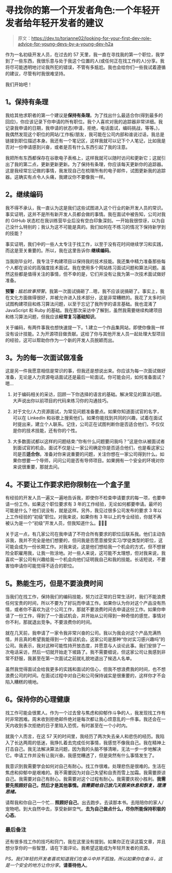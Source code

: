 # 寻找你的第一个开发者角色:一个年轻开发者给年轻开发者的建议

> 原文：<https://dev.to/torianne02/looking-for-your-first-dev-role-advice-for-young-devs-by-a-young-dev-h2a>

作为一名初级开发人员，在过去的 57 天里，我一直在寻找我的第一个职位，我学到了一些东西，我很乐意与处于我这个位置的人(或任何正在找工作的人)分享。我将尽可能透明地讨论我所犯的错误，不管有多尴尬。我也会给你们一些我试着遵循的建议，尽管有时我很难坚持。

我们开始吧！

## 1。保持有条理

我给其他求职者的第一个建议是**保持有条理**。为了找出什么最适合你(得到最多的回应)，你应该记录下你申请的所有职位。我个人喜欢对我的追踪器非常详细。我记录我申请的日期，我申请的状态(申请，拒绝，电话面试，编码挑战，等等。)，我偶然发现这个职位的网站/工作板/朋友，我可能在公司内部和谁说过话，我总是链接到职位描述本身。我还有一个笔记区，这样我就可以记下个人笔记，比如我是否对一份申请感到兴奋，或者是否有什么东西引起了我的注意。

我把所有东西都保存在谷歌电子表格上，这样我就可以随时访问和更新它；这就引出了我的第二点，更新更新更新。为了保持有条理，你应该每天更新你的追踪器。这是我经常忘记做的事情，我发现自己在梳理所有的电子邮件，试图更新我的追踪器。这确实有点令人头痛，我建议你不要像我一样。

## 2。继续编码

我不得不承认，我一直认为这是我们这些试图进入这个行业的新开发人员的常识。事实证明，这并不是所有新开发人员都会做的事情。我在面试中被告知，公司对我的 GitHub 状态栏在我训练营毕业后没有空白印象深刻。一开始我很惊讶，以为自己没什么特别的；我认为这不可能是真的。我们如何在不练习的情况下保持新学到的技能？

事实证明，我们中的一些人太专注于找工作，以至于没有花时间继续学习和实践，而这是至关重要的。所以，我在这里告诉你:**继续编码**。

当我刚毕业时，我专注于构建项目以保持我的技术技能。我还集中精力准备那些每个人都在谈论的高强度技术面试。我在使用多个网站练习面试问题和算法问题。虽然这些都是值得关注的事情，但不幸的是，它们并没有让我为第一次技术面试做好准备。

**预警** : *尴尬故事预警*。我第一次面试搞砸了…嗯，我不应该说搞砸了。事实上，我在文化方面做得很好，并被允许进入技术部分，这是非常糟糕的。我花了太多时间试图构建项目和练习算法问题，以至于忘记了我所学的语言基础。我也混淆了 JavaScript 和 Ruby 的基础。我在那次采访中了解到，虽然我需要继续构建项目和练习算法问题，但我应该**经常复习基础知识**。

关于编码，有两件事我也想快速提一下。1.建立一个作品集网站，即使你像我一样没有设计技能。2.为开源项目做贡献。这给了你与其他开发人员一起处理大型项目的经验，这可以帮助你作为一个新的开发人员脱颖而出。

## 3。为**的每一次**面试做准备

这是另一件我愿意相信是常识的事，但我还是想说出来。你应该为每一次面试做好准备，无论是人力资源电话面试还是最后一轮面试。你可能会问，如何准备面试？嗯…

1.  对于编码相关的采访，回顾一下你选择的语言的基础。解决常见的算法问题。大声说出你以前项目的代码来练习你的沟通技巧。

2.  对于文化/人力资源面试，为常见问题准备要点。如果你知道面试官的名字，可以在 LinkedIn 和谷歌上搜索他们。如果你能找到共同的兴趣，试着在面试时提出来，建立个人联系。记住，公司正在试图判断你是否适合他们，不仅仅是你的技术技能，还有你的个性。

3.  大多数面试都以这样的问题结束:“你有什么问题要问我吗？”这是你从被面试者到面试官的机会。面试不仅是让一家公司确定你是否适合他们，也是看这家公司是否**适合你**。准备对你来说重要的问题，关注你想在一家公司得到什么。如果你想要一个导师，问问公司是否有导师项目。如果拥有一个安全的环境对你来说很重要，那就去问。

## 4。不要让工作要求把你限制在一个盒子里

有经验的开发人员一遍又一遍地告诉我，即使你不检查申请要求的每一项，也要申请一份工作。如果这个职位要求有 3 年的工作经验，无论如何都要申请。最坏的可能是什么？他们说没有，就是这样。另外，我见过很多公司发布的要求 3 年以上工作经验的“初级”职位。对我来说，如果你有 3 年以上的专业经验，你就不再被认为是一个“初级”开发人员，但我知道什么。🤷🏼‍♀️

关于这一点，有几家公司在我申请了不符合所有要求的职位后联系我。他们主动告诉我，我并不完全是他们想要的，但问我是否愿意接受实习/学徒类型的职位，这可能会成为一份长期工作。对我来说，这是他们想给我一个机会的方式，但不想冒险全职雇用我，让我一败涂地。对一些人来说，这可能不太理想，但对我来说，我喜欢一家公司有兴趣给我一个机会向他们证明我自己和我的技能。长话短说，不要害怕申请你可能觉得不适合的职位。

## 5。熟能生巧，但是**不要浪费时间**

当我们在找工作，保持我们的编码技能，努力过正常的日常生活时，我们不能浪费任何宝贵的时间，所以不要为了好玩而申请工作。如果你认为你对这个产品没有热情，或者你不喜欢为这个公司工作，那就不要浪费时间去申请这份工作。如果你申请了一份工作，得到了一个面试机会，并开始从公司得到一种奇怪的感觉，事情对你不利，那就退出竞争。不要浪费你的时间。

就在几天前，我申请了一家令我非常兴奋的公司。我以为我会对这个产品充满热情，并且真的希望我能得到一个面试机会。这家公司是那种“你对实习感兴趣吗”的公司。我表示，我对这种可能性持开放态度，并愿意与人谈论此事。我们安排了一次电话采访，然后一切就开始走下坡路了。我不需要细说，但这家公司让我感到非常不舒服，我甚至在第一次面试之前就礼貌地退出了候选人名单。

虽然我觉得面试会给我更多的实践和面试的信心，但我不想浪费我的时间，也不想浪费公司的时间。在面试过程中对自己和公司保持诚实是很重要的，这样你才不会陷入糟糕的境地。

## 6。保持你的心理健康

找工作可能会很累人。作为一个过去曾与焦虑和抑郁作斗争的人，我发现找工作有时非常困难。周末收到拒绝邮件绝对是每次都让我心烦意乱的一件事。我还会在一天内收到多次拒绝的日子里陷入恐慌，有时甚至在一个小时内。

就我个人而言，在这 57 天的时间里，我经历了两次失去亲人和悲伤的经历。我陷入了长达两周的低迷，我挣扎着去完成任何事情，我感觉不像我自己。我在精神上打击自己。我无法解决算法问题，因为我的头脑不够清晰，无法一步一步地解决它。申请工作并没有让我兴奋。我感觉糟透了，但是突然有什么事情发生了。

我意识到我需要学会如何对自己有耐心。找工作很难。处理悲伤是很难的。生活在焦虑和抑郁中是艰难的。我不需要因为对自己失望和自责而雪上加霜。我需要原谅自己。我需要对自己有耐心。我需要对这个过程有耐心。我需要庆祝小胜利。**我需要先照顾好自己，然后才是其他事情。*我需要给自己放几天假来休息和恢复，理清思绪。***

请帮我和你自己一个忙… **照顾好自己**。出去跑步。去读那本书。去陪陪你的家人/宠物吧。到大自然中去，享受新鲜空气。**去为自己做点什么，尽你所能保持积极的心态**。

### 最后备注

还有很多找工作的技巧和窍门，我在这里没有提到。如果你正在读这篇文章，并且想分享你的一些智慧，请在下面评论。我希望这能成为年轻开发者的资源。

*PS。我们年轻的开发者喜欢知道我们在奋斗中并不孤独，所以如果你在奋斗，这是一个安全的地方让你分享*。**请善待他人**。